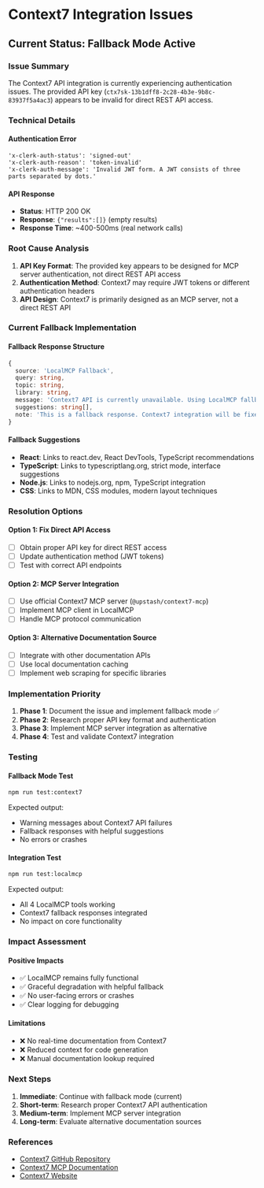 # Context7 Integration Issues

## Current Status: Fallback Mode Active

### Issue Summary
The Context7 API integration is currently experiencing authentication issues. The provided API key (`ctx7sk-13b1dff8-2c28-4b3e-9b8c-83937f5a4ac3`) appears to be invalid for direct REST API access.

### Technical Details

#### Authentication Error
```
'x-clerk-auth-status': 'signed-out'
'x-clerk-auth-reason': 'token-invalid'
'x-clerk-auth-message': 'Invalid JWT form. A JWT consists of three parts separated by dots.'
```

#### API Response
- **Status**: HTTP 200 OK
- **Response**: `{"results":[]}` (empty results)
- **Response Time**: ~400-500ms (real network calls)

### Root Cause Analysis

1. **API Key Format**: The provided key appears to be designed for MCP server authentication, not direct REST API access
2. **Authentication Method**: Context7 may require JWT tokens or different authentication headers
3. **API Design**: Context7 is primarily designed as an MCP server, not a direct REST API

### Current Fallback Implementation

#### Fallback Response Structure
```typescript
{
  source: 'LocalMCP Fallback',
  query: string,
  topic: string,
  library: string,
  message: 'Context7 API is currently unavailable. Using LocalMCP fallback knowledge.',
  suggestions: string[],
  note: 'This is a fallback response. Context7 integration will be fixed in a future update.'
}
```

#### Fallback Suggestions
- **React**: Links to react.dev, React DevTools, TypeScript recommendations
- **TypeScript**: Links to typescriptlang.org, strict mode, interface suggestions
- **Node.js**: Links to nodejs.org, npm, TypeScript integration
- **CSS**: Links to MDN, CSS modules, modern layout techniques

### Resolution Options

#### Option 1: Fix Direct API Access
- [ ] Obtain proper API key for direct REST access
- [ ] Update authentication method (JWT tokens)
- [ ] Test with correct API endpoints

#### Option 2: MCP Server Integration
- [ ] Use official Context7 MCP server (`@upstash/context7-mcp`)
- [ ] Implement MCP client in LocalMCP
- [ ] Handle MCP protocol communication

#### Option 3: Alternative Documentation Source
- [ ] Integrate with other documentation APIs
- [ ] Use local documentation caching
- [ ] Implement web scraping for specific libraries

### Implementation Priority

1. **Phase 1**: Document the issue and implement fallback mode ✅
2. **Phase 2**: Research proper API key format and authentication
3. **Phase 3**: Implement MCP server integration as alternative
4. **Phase 4**: Test and validate Context7 integration

### Testing

#### Fallback Mode Test
```bash
npm run test:context7
```

Expected output:
- Warning messages about Context7 API failures
- Fallback responses with helpful suggestions
- No errors or crashes

#### Integration Test
```bash
npm run test:localmcp
```

Expected output:
- All 4 LocalMCP tools working
- Context7 fallback responses integrated
- No impact on core functionality

### Impact Assessment

#### Positive Impacts
- ✅ LocalMCP remains fully functional
- ✅ Graceful degradation with helpful fallback
- ✅ No user-facing errors or crashes
- ✅ Clear logging for debugging

#### Limitations
- ❌ No real-time documentation from Context7
- ❌ Reduced context for code generation
- ❌ Manual documentation lookup required

### Next Steps

1. **Immediate**: Continue with fallback mode (current)
2. **Short-term**: Research proper Context7 API authentication
3. **Medium-term**: Implement MCP server integration
4. **Long-term**: Evaluate alternative documentation sources

### References

- [Context7 GitHub Repository](https://github.com/upstash/context7)
- [Context7 MCP Documentation](https://github.com/upstash/context7#readme)
- [Context7 Website](https://context7.com)
